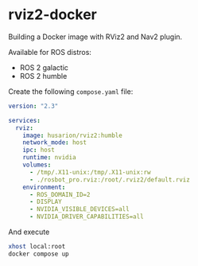 # rviz2-docker

Building a Docker image with RViz2 and Nav2 plugin.

Available for ROS distros:
- ROS 2 galactic
- ROS 2 humble

Create the following `compose.yaml` file:

```yaml
version: "2.3"

services:
  rviz:
    image: husarion/rviz2:humble
    network_mode: host
    ipc: host
    runtime: nvidia
    volumes:
      - /tmp/.X11-unix:/tmp/.X11-unix:rw
      - ./rosbot_pro.rviz:/root/.rviz2/default.rviz
    environment:
      - ROS_DOMAIN_ID=2
      - DISPLAY
      - NVIDIA_VISIBLE_DEVICES=all
      - NVIDIA_DRIVER_CAPABILITIES=all
```

And execute

```bash
xhost local:root
docker compose up
```